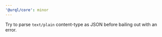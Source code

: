 ```yaml
---
'@urql/core': minor
---
```


Try to parse `text/plain` content-type as JSON before bailing out with an error.
